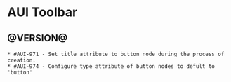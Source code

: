 AUI Toolbar
========

@VERSION@
------

	* #AUI-971 - Set title attribute to button node during the process of creation.
	* #AUI-974 - Configure type attribute of button nodes to defult to 'button'